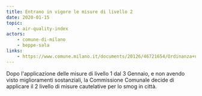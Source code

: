 ```yaml
---
title: Entrano in vigore le misure di livello 2
date: 2020-01-15
topic:
    - air-quality-index
actors:
    - comune-di-milano
    - beppe-sala
links:
    - https://www.comune.milano.it/documents/20126/46721654/Ordinanza+n.+2_2020+-++Ordinanza+Aria.pdf/a0c922c4-04ab-52e9-b1da-2fbd89daee44?t=1579036012309
---
```


Dopo l'applicazione delle misure di livello 1 dal 3 Gennaio, e non avendo visto miglioramenti sostanziali, la Commissione Comunale decide di applicare il 2 livello di misure cautelative per lo smog in città.

